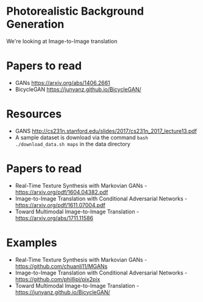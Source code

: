 # Photorealistic Background Generation
We're looking at Image-to-Image translation

# Papers to read
* GANs https://arxiv.org/abs/1406.2661 
* BicycleGAN https://junyanz.github.io/BicycleGAN/

# Resources
* GANS http://cs231n.stanford.edu/slides/2017/cs231n_2017_lecture13.pdf
* A sample dataset is download via the command `bash ./download_data.sh maps` in the data directory 


# Papers to read
* Real-Time Texture Synthesis with Markovian GANs - https://arxiv.org/pdf/1604.04382.pdf
* Image-to-Image Translation with Conditional Adversarial Networks - https://arxiv.org/pdf/1611.07004.pdf
* Toward Multimodal Image-to-Image Translation - https://arxiv.org/abs/1711.11586

# Examples
* Real-Time Texture Synthesis with Markovian GANs - https://github.com/chuanli11/MGANs
* Image-to-Image Translation with Conditional Adversarial Networks - https://github.com/phillipi/pix2pix
* Toward Multimodal Image-to-Image Translation - https://junyanz.github.io/BicycleGAN/

